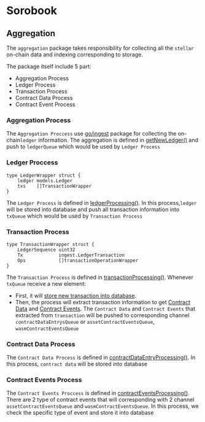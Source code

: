 # Sorobook
## Aggregation

The `aggregation` package takes responsibility for collecting all the `stellar` on-chain data and indexing corresponding to storage.

The package itself include 5 part:
- Aggregation Process
- Ledger Process
- Transaction Process
- Contract Data Process
- Contract Event Process

### Aggregation Process
The `Aggregation Proccess` use [go/ingest](https://github.com/stellar/go/tree/master/ingest) package for collecting the on-chain`ledger` information. The aggregation is defined in [getNewLedger()](https://github.com/decentrio/ledger-reading/blob/fad4719f4a7fd0cc8b0ce342b5faac9f6d2ad7ad/aggregation/ledger.go#L14) and push to `ledgerQueue` which would be used by `Ledger Process`

### Ledger Proccess
```go=
type LedgerWrapper struct {
    ledger models.Ledger
    txs    []TransactionWrapper
}
```
The `Ledger Process` is defined in [ledgerProcessing()](https://github.com/decentrio/ledger-reading/blob/fad4719f4a7fd0cc8b0ce342b5faac9f6d2ad7ad/aggregation/ledger.go#L79). In this process,`ledger`  will be stored into database and push all transaction information into `txQueue` which would be used by `Transaction Process`

### Transaction Process
```go=
type TransactionWrapper struct {
	LedgerSequence uint32
	Tx             ingest.LedgerTransaction
	Ops            []transactionOperationWrapper
}
```
The `Transaction Process` is defined in [transactionProcessing()](https://github.com/decentrio/ledger-reading/blob/fad4719f4a7fd0cc8b0ce342b5faac9f6d2ad7ad/aggregation/transactions.go#L17C24-L17C45). Whenever `txQueue` receive a new element:
- First, it will [store new transaction into database](https://github.com/decentrio/ledger-reading/blob/fad4719f4a7fd0cc8b0ce342b5faac9f6d2ad7ad/aggregation/transactions.go#L37-L41). 
- Then, the process will extract transaction information to get [Contract Data](https://github.com/decentrio/ledger-reading/blob/fad4719f4a7fd0cc8b0ce342b5faac9f6d2ad7ad/aggregation/contract_data.go#L39) and [Contract Events](https://github.com/decentrio/ledger-reading/blob/fad4719f4a7fd0cc8b0ce342b5faac9f6d2ad7ad/aggregation/contract_events.go#L91). The `Contract Data` and `Contract Events` that extracted from `transaction` will be pushed to corresponding channel `contractDataEntrysQueue` or `assetContractEventsQueue`, `wasmContractEventsQueue`

### Contract Data Process
The `Contract Data Process` is defined in [contractDataEntryProcessing()](https://github.com/decentrio/ledger-reading/blob/fad4719f4a7fd0cc8b0ce342b5faac9f6d2ad7ad/aggregation/contract_data.go#L13). In this process, `contract data` will be stored into database

### Contract Events Process
The `Contract Events Proccess` is defined in [contractEventsProcessing()](https://github.com/decentrio/ledger-reading/blob/fad4719f4a7fd0cc8b0ce342b5faac9f6d2ad7ad/aggregation/contract_events.go#L35). There are 2 type of contract events that will corresponding with 2 channel `assetContractEventsQueue` and `wasmContractEventsQueue`. In this process, we check the specific type of event and store it into database
